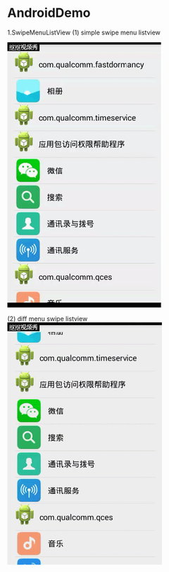 # AndroidDemo

1.SwipeMenuListView
(1) simple swipe menu listview

![Image text](simple_swipe_menu_lisview.gif)

(2) diff menu swipe listview
![Image text](diff_menu_swip_listview.gif)
